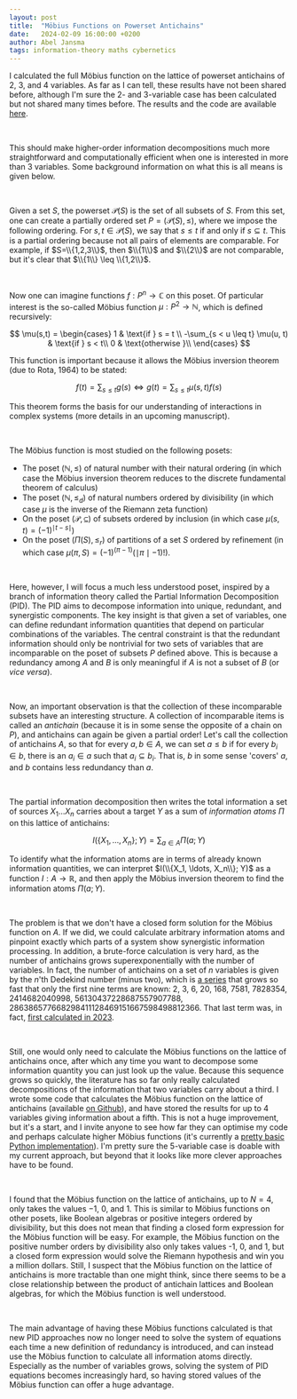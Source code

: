 ```yaml
---
layout: post
title:  "Möbius Functions on Powerset Antichains"
date:   2024-02-09 16:00:00 +0200
author: Abel Jansma
tags: information-theory maths cybernetics 
---
```


I calculated the full Möbius function on the lattice of powerset antichains of 2, 3, and 4 variables. As far as I can tell, these results have not been shared before, although I'm sure the 2- and 3-variable case has been calculated but not shared many times before. The results and the code are available [here](https://github.com/AJnsm/latticeOfAntichains).

<br>

This should make higher-order information decompositions much more straightforward and computationally efficient when one is interested in more than 3 variables. Some background information on what this is all means is given below.

<br>

Given a set $S$, the powerset $\mathcal{P}(S)$ is the set of all subsets of $S$. From this set, one can create a partially ordered set $P=(\mathcal{P}(S), \leq)$, where we impose the following ordering. For $s, t \in \mathcal{P}(S)$, we say that $s \leq t$ if and only if $s \subseteq t$. This is a partial ordering because not all pairs of elements are comparable. For example, if $S=\\{1,2,3\\}$, then $\\{1\\}$ and $\\{2\\}$ are not comparable, but it's clear that $\\{1\\} \leq \\{1,2\\}$.

<br>

Now one can imagine functions $f: P^n \to \mathbb{C}$ on this poset. Of particular interest is the so-called Möbius function $\mu: P^2 \to \mathbb{N}$, which is defined recursively:


$$
\mu(s,t) = \begin{cases}
1 & \text{if } s = t \\
-\sum_{s < u \leq t} \mu(u, t) & \text{if } s < t\\
0 & \text{otherwise }\\
\end{cases}
$$


This function is important because it allows the Möbius inversion theorem (due to Rota, 1964) to be stated:


$$
f(t) = \sum_{s \leq t} g(s) \Leftrightarrow g(t) = \sum_{s \leq t} \mu(s,t) f(s) 
$$


This theorem forms the basis for our understanding of interactions in complex systems (more details in an upcoming manuscript). 

<br>

The Möbius function is most studied on the following posets:
- The poset $(\mathbb{N}, \leq)$ of natural number with their natural ordering (in which case the Möbius inversion theorem reduces to the discrete fundamental theorem of calculus)
- The poset $(\mathbb{N}, \leq_d)$ of natural numbers ordered by divisibility (in which case $\mu$ is the inverse of the Riemann zeta function)
- On the poset $(\mathcal{P}, \subseteq)$ of subsets ordered by inclusion (in which case $\mu(s, t)=(-1)^{\mid t-s \mid }$)
- On the poset $(\Pi(S), \leq_r)$ of partitions of a set $S$ ordered by refinement (in which case $\mu(\pi, S)=(-1)^{(\pi-1)}(\mid \pi\mid -1)!$). 

<br>

Here, however, I will focus a much less understood poset, inspired by a branch of information theory called the Partial Information Decomposition (PID). The PID aims to decompose information into unique, redundant, and synergistic components. The key insight is that given a set of variables, one can define redundant information quantities that depend on particular combinations of the variables. The central constraint is that the redundant information should only be nontrivial for two sets of variables that are incomparable on the poset of subsets $P$ defined above. This is because a redundancy among $A$ and $B$ is only meaningful if $A$ is not a subset of $B$ (or *vice versa*). 

<br>

Now, an important observation is that the collection of these incomparable subsets have an interesting structure. A collection of incomparable items is called an *antichain* (because it is in some sense the opposite of a chain on $P$), and antichains can again be given a partial order! Let's call the collection of antichains $A$, so that for every $a, b \in A$, we can set  $a \leq b$ if for every $b_i \in b$, there is an $a_i \in a$ such that $a_i \subseteq b_i$. That is, $b$ in some sense 'covers' $a$, and $b$ contains less redundancy than $a$.

<br>

The partial information decomposition then writes the total information a set of sources $X_1 \ldots X_n$ carries about a target $Y$ as a sum of *information atoms* $\Pi$ on this lattice of antichains:


$$
I(\{X_1, \ldots, X_n\}; Y) = \sum_{a \in A} \Pi(a; Y)
$$


To identify what the information atoms are in terms of already known information quantities, we can interpret $I(\\{X_1, \ldots, X_n\\}; Y)$ as a function $I: A \to \mathbb{R}$, and then apply the Möbius inversion theorem to find the information atoms $\Pi(a; Y)$.

<br>

The problem is that we don't have a closed form solution for the Möbius function on $A$. If we did, we could calculate arbitrary information atoms and pinpoint exactly which parts of a system show synergistic information processing. In addition, a brute-force calculation is very hard, as the number of antichains grows superexponentially with the number of variables. In fact, the number of antichains on a set of $n$ variables is given by the $n$'th Dedekind number (minus two), which is [a series](https://oeis.org/A000372) that grows so fast that only the first nine terms are known: 2, 3, 6, 20, 168, 7581, 7828354, 2414682040998, 56130437228687557907788, 286386577668298411128469151667598498812366. That last term was, in fact, [first calculated in 2023](https://www.uni-paderborn.de/en/news-item/123917). 

<br>

Still, one would only need to calculate the Möbius functions on the lattice of antichains once, after which any time you want to decompose some information quantity you can just look up the value. Because this sequence grows so quickly, the literature has so far only really calculated decompositions of the information that two variables carry about a third. I wrote some code that calculates the Möbius function on the lattice of antichains (available [on Github](https://github.com/AJnsm/latticeOfAntichains)), and have stored the results for up to 4 variables giving information about a fifth. This is not a huge improvement, but it's a start, and I invite anyone to see how far they can optimise my code and perhaps calculate higher Möbius functions (it's currently a [pretty basic Python implementation](https://github.com/AJnsm/latticeOfAntichains/blob/main/calcMF_antichains.py)). I'm pretty sure the 5-variable case is doable with my current approach, but beyond that it looks like more clever approaches have to be found. 

<br>

I found that the Möbius function on the lattice of antichains, up to $N=4$, only takes the values $-1$, $0$, and $1$. This is similar to Möbius functions on other posets, like Boolean algebras or positive integers ordered by divisibility, but this does not mean that finding a closed form expression for the Möbius function will be easy. For example, the Möbius function on the positive number orders by divisibility also only takes values -1, 0, and 1, but a closed form expression would solve the Riemann hypothesis and win you a million dollars. Still, I suspect that the Möbius function on the lattice of antichains is more tractable than one might think, since there seems to be a close relationship between the product of antichain lattices and Boolean algebras, for which the Möbius function is well understood.

<br>

The main advantage of having these Möbius functions calculated is that new PID approaches now no longer need to solve the system of equations each time a new definition of redundancy is introduced, and can instead use the Möbius function to calculate all information atoms directly. Especially as the number of variables grows, solving the system of PID equations becomes increasingly hard, so having stored values of the Möbius function can offer a huge advantage.